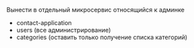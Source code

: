 Вынести в отдельный микросервис относящийся к админке

- contact-application
- users (все администрирование)
- categories (оставить только получение списка категорий)